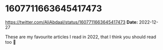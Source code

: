 # 1607711663645417473
https://twitter.com/AliAbdaal/status/1607711663645417473
**Date:** 2022-12-27

These are my favourite articles I read in 2022, that I think you should read too 🧵
